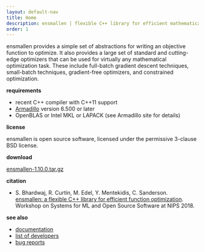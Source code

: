 ```yaml
---
layout: default-nav
title: Home
description: ensmallen | flexible C++ library for efficient mathematical optimization
order: 1
---
```

ensmallen provides a simple set of abstractions for writing an objective
function to optimize. It also provides a large set of standard and cutting-edge
optimizers that can be used for virtually any mathematical optimization task.
These include full-batch gradient descent techniques, small-batch techniques,
gradient-free optimizers, and constrained optimization.

**requirements**

 * recent C++ compiler with C++11 support
 * [Armadillo](http://arma.sourceforge.net) version 6.500 or later
 * OpenBLAS or Intel MKL or LAPACK (see Armadillo site for details)

**license**

  ensmallen is open source software, licensed under the permissive 3-clause BSD
license.

**download**

  [ensmallen-1.10.0.tar.gz](files/ensmallen-1.10.0.tar.gz)

**citation**

  * S. Bhardwaj, R. Curtin, M. Edel, Y. Mentekidis, C. Sanderson.  
    [ensmallen: a flexible C++ library for efficient function optimization](http://conradsanderson.id.au/pdfs/ensmallen_optimization_lib_2018.pdf).  
    Workshop on Systems for ML and Open Source Software at NIPS 2018.

**see also**

 * [documentation](docs.html)
 * [list of developers](developers.html)
 * [bug reports](questions.html)

